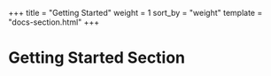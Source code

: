 +++
title = "Getting Started"
weight = 1
sort_by = "weight"
template = "docs-section.html"
+++

# Getting Started Section
